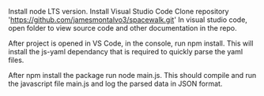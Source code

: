 Install node LTS version.
Install Visual Studio Code
Clone repository 'https://github.com/jamesmontalvo3/spacewalk.git'
In visual studio code, open folder to view source code and other documentation in the repo.

After project is opened in VS Code, in the console, run npm install. This will install the js-yaml dependancy that is required to quickly parse the yaml files.

After npm install the package run node main.js. This should compile and run the javascript file main.js and log the parsed data in JSON format.